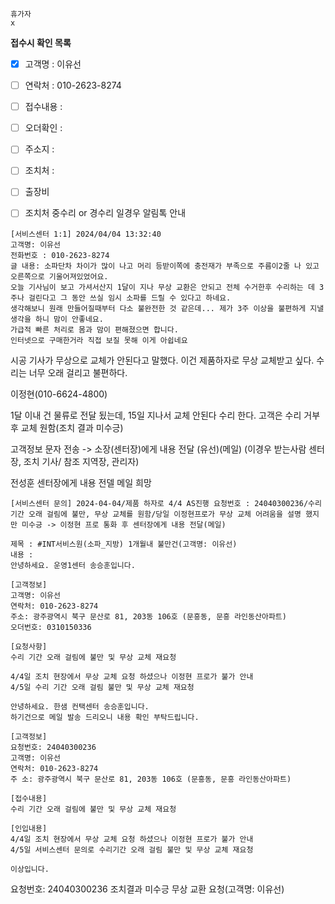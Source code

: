 ```
휴가자
x
```

**접수시 확인 목록**
- [x] 고객명 : 이유선
- [ ] 연락처 : 010-2623-8274
- [ ] 접수내용 : 
- [ ] 오더확인 : 
- [ ] 주소지 : 
- [ ] 조치처 : 
- [ ] 출장비
- [ ] 조치처 중수리 or 경수리 일경우 알림톡 안내


```
[서비스센터 1:1] 2024/04/04 13:32:40 
고객명: 이유선 
전화번호 : 010-2623-8274
글 내용: 소파단차 차이가 많이 나고 머리 등받이쪽에 충전재가 부족으로 주름이2줄 나 있고 오른쪽으로 기울어져있었어요. 
오늘 기사님이 보고 가셔서산지 1달이 지나 무상 교환은 안되고 전체 수거한후 수리하는 데 3주나 걸린다고 그 동안 쓰실 임시 소파를 드릴 수 있다고 하네요. 
생각해보니 원래 만들어질때부터 다소 불완전한 것 같은데... 제가 3주 이상을 불편하게 지낼 생각을 하니 맘이 안좋네요. 
가급적 빠른 처리로 몸과 맘이 편해졌으면 합니다. 
인터넷으로 구매한거라 직접 보질 못해 이게 아쉽네요
```

시공 기사가 무상으로 교체가 안된다고 말했다.
이건 제품하자로 무상 교체받고 싶다. 수리는 너무 오래 걸리고 불편하다.


이정현(010-6624-4800)

1달 이내 건 물류로 전달 됬는데, 15일 지나서 교체 안된다 수리 한다.
고객은 수리 거부후 교체 원함(조치 결과 미수긍)


고객정보 문자 전송
-> 소장(센터장)에게 내용 전달 (유선)(메일)
(이경우 받는사람 센터장, 조치 기사/ 참조 지역장, 관리자)

전성훈 센터장에게 내용 전델 메일 희망

`[서비스센터 문의] 2024-04-04/제품 하자로 4/4 AS진행 요청번호 : 24040300236/수리 기간 오래 걸림에 불만, 무상 교체를 원함/당일 이정현프로가 무상 교체 어려움을 설명 했지만 미수긍 -> 이정현 프로 통화 후 센터장에게 내용 전달(메일)`


``` 메일 전달
제목 : #INT서비스원(소파_지방) 1개월내 불만건(고객명: 이유선)
내용 : 
안녕하세요. 운영1센터 송승훈입니다.  
  
[고객정보]  
고객명: 이유선  
연락처: 010-2623-8274
주소: 광주광역시 북구 문산로 81, 203동 106호 (문흥동, 문흥 라인동산아파트)
오더번호: 0310150336  
  
[요청사항]  
수리 기간 오래 걸림에 불만 및 무상 교체 재요청

4/4일 조치 현장에서 무상 교체 요청 하셨으나 이정현 프로가 불가 안내
4/5일 수리 기간 오래 걸림 불만 및 무상 교체 재요청

```


```
안녕하세요. 한샘 컨택센터 송승훈입니다.  
하기건으로 메일 발송 드리오니 내용 확인 부탁드립니다.  
  
[고객정보]  
요청번호: 24040300236  
고객명: 이유선  
연락처: 010-2623-8274  
주 소: 광주광역시 북구 문산로 81, 203동 106호 (문흥동, 문흥 라인동산아파트)  
  
[접수내용]  
수리 기간 오래 걸림에 불만 및 무상 교체 재요청  
  
[인입내용]  
4/4일 조치 현장에서 무상 교체 요청 하셨으나 이정현 프로가 불가 안내  
4/5일 서비스센터 문의로 수리기간 오래 걸림 불만 및 무상 교체 재요청  
  
이상입니다.

```

요청번호: 24040300236 조치결과 미수긍 무상 교환 요청(고객명: 이유선)